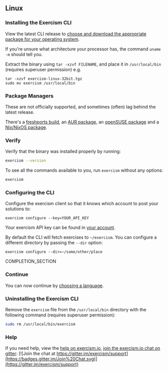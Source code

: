 
## Linux

### Installing the Exercism CLI

View the latest CLI release to [choose and download the appropriate package for your operating system](https://github.com/exercism/cli/releases/latest).

If you're unsure what architecture your processor has, the command `uname -m` should tell you.

Extract the binary using `tar -xzvf FILENAME`, and place it in `/usr/local/bin` (requires superuser permission) e.g.

```
tar -xzvf exercism-linux-32bit.tgz
sudo mv exercism /usr/local/bin
```

### Package Managers

These are not officially supported, and sometimes (often) lag behind the latest release.

There's a [freshports build](http://www.freshports.org/misc/exercism), an [AUR package](https://aur.archlinux.org/packages/exercism-cli), an [openSUSE package](https://software.opensuse.org/package/golang-github-exercism-cli) and a [Nix/NixOS package](https://github.com/NixOS/nixpkgs/blob/master/pkgs/applications/misc/exercism/default.nix).

### Verify

Verify that the binary was installed properly by running:

```bash
exercism --version
```

To see all the commands available to you, run `exercism` without any options:

```bash
exercism
```

### Configuring the CLI

Configure the exercism client so that it knows which account to post your solutions to:

```
exercism configure --key=YOUR_API_KEY
```

Your exercism API key can be found in [your account](/account/key).

By default the CLI will fetch exercises to `~/exercism`.
You can configure a different directory by passing the `--dir` option:

```
exercism configure --dir=~/some/other/place
```

COMPLETION_SECTION

### Continue
You can now continue by [choosing a language](http://exercism.io/languages).

### Uninstalling the Exercism CLI

Remove the `exercism` file from the `/usr/local/bin` directory with the following command (requires superuser permission):

```bash
sudo rm /usr/local/bin/exercism
```

### Help

If you need help, view the [help on exercism.io](http://exercism.io/help), [join the exercism.io chat on gitter](https://gitter.im/exercism/support): [![Join the chat at https://gitter.im/exercism/support](https://badges.gitter.im/Join%20Chat.svg)](https://gitter.im/exercism/support)

